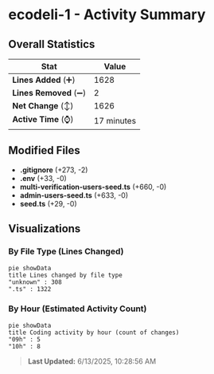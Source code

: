 # ecodeli-1 - Activity Summary 

## Overall Statistics

| Stat                   | Value                                                             |
| ---------------------- | ----------------------------------------------------------------- |
| **Lines Added** (➕)   | 1628                                          |
| **Lines Removed** (➖) | 2                                        |
| **Net Change** (↕)    | 1626                |
| **Active Time** (⌚)   | 17 minutes |


## Modified Files
- **.gitignore** (+273, -2)
- **.env** (+33, -0)
- **multi-verification-users-seed.ts** (+660, -0)
- **admin-users-seed.ts** (+633, -0)
- **seed.ts** (+29, -0)

## Visualizations

### By File Type (Lines Changed)

```mermaid
pie showData
title Lines changed by file type
"unknown" : 308
".ts" : 1322
```

### By Hour (Estimated Activity Count)

```mermaid
pie showData
title Coding activity by hour (count of changes)
"09h" : 5
"10h" : 8
```


> **Last Updated:** 6/13/2025, 10:28:56 AM